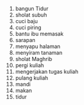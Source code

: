 1. bangun Tidur
2. sholat subuh
3. cuci baju
4. cuci piring
5. bantu ibu memasak
6. sarapan
7. menyapu halaman
8. menyiram tanaman
9. sholat Maghrib
10. pergi kuliah
11. mengerjakan tugas kuliah
12. pulang kuliah
13. mandi
14. makan
15. tidur
